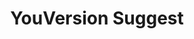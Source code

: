 ---
title: YouVersion Suggest
direct_url: https://github.com/caleb531/youversion-suggest
categories: alfred-workflows
description: Search the YouVersion Bible quickly and easily
---